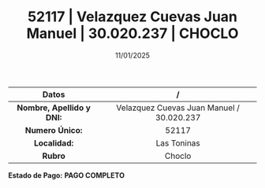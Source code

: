 ﻿---
title: 52117 | Velazquez Cuevas Juan Manuel | 30.020.237 | CHOCLO
date: 11/01/2025
draft: false
tags: ['las-toninas', 'titular', 'choclo']
---

|          **Datos**          |  /  |
|:---------------------------:|:---:|
| **Nombre, Apellido y DNI:** | Velazquez Cuevas Juan Manuel / 30.020.237 |
|      **Numero Único:**      | 52117 |
|        **Localidad:**       | Las Toninas |
|          **Rubro**          | Choclo |

**Estado de Pago:** **PAGO COMPLETO**

